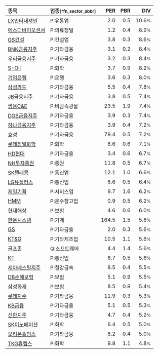 | **종목** | **업종**<small>[^fn_sector_abbr]</small> | **PER** | **PBR** | **DIV** |
| :--- | :--- | --: | --: | --: |
| [LX인터내셔널](/001120/) | P:유통업 | 2.0 | 0.5 | 10.6<small>%</small> |
| [에스디바이오센서](/137310/) | P:의료정밀 | 1.2 | 0.4 | 8.9<small>%</small> |
| [GS건설](/006360/) | P:건설업 | 3.8 | 0.3 | 8.6<small>%</small> |
| [BNK금융지주](/138930/) | P:기타금융 | 3.1 | 0.2 | 8.4<small>%</small> |
| [우리금융지주](/316140/) | P:기타금융 | 3.2 | 0.3 | 8.4<small>%</small> |
| [S-Oil](/010950/) | P:화학 | 3.7 | 0.9 | 8.2<small>%</small> |
| [기업은행](/024110/) | P:은행 | 3.6 | 0.3 | 8.0<small>%</small> |
| [삼성카드](/029780/) | P:기타금융 | 5.5 | 0.4 | 7.8<small>%</small> |
| [JB금융지주](/175330/) | P:기타금융 | 3.8 | 0.5 | 7.4<small>%</small> |
| [쌍용C&E](/003410/) | P:비금속광물 | 23.5 | 1.9 | 7.4<small>%</small> |
| [DGB금융지주](/139130/) | P:기타금융 | 3.9 | 0.3 | 7.4<small>%</small> |
| [하나금융지주](/086790/) | P:기타금융 | 3.9 | 0.4 | 7.2<small>%</small> |
| [효성](/004800/) | P:기타금융 | 79.4 | 0.5 | 7.2<small>%</small> |
| [롯데정밀화학](/004000/) | P:화학 | 8.6 | 0.6 | 7.1<small>%</small> |
| [HD현대](/267250/) | P:기타금융 | 3.4 | 0.6 | 6.7<small>%</small> |
| [NH투자증권](/005940/) | P:증권 | 11.8 | 0.5 | 6.7<small>%</small> |
| [SK텔레콤](/017670/) | P:통신업 | 12.1 | 1.0 | 6.6<small>%</small> |
| [LG유플러스](/032640/) | P:통신업 | 6.6 | 0.5 | 6.4<small>%</small> |
| [제일기획](/030000/) | P:서비스업 | 9.7 | 1.6 | 6.2<small>%</small> |
| [HMM](/011200/) | P:운수창고업 | 0.9 | 0.5 | 6.2<small>%</small> |
| [현대해상](/001450/) | P:보험 | 4.6 | 0.6 | 6.0<small>%</small> |
| [한온시스템](/018880/) | P:기계 | 164.5 | 1.5 | 5.8<small>%</small> |
| [GS](/078930/) | P:기타금융 | 2.0 | 0.3 | 5.6<small>%</small> |
| [KT&G](/033780/) | P:기타제조업 | 10.5 | 1.1 | 5.6<small>%</small> |
| [골프존](/215000/) | Q:소프트웨어 | 4.4 | 1.4 | 5.6<small>%</small> |
| [KT](/030200/) | P:통신업 | 6.7 | 0.5 | 5.6<small>%</small> |
| [세아베스틸지주](/001430/) | P:철강금속 | 8.5 | 0.4 | 5.5<small>%</small> |
| [DB손해보험](/005830/) | P:보험 | 5.1 | 0.9 | 5.5<small>%</small> |
| [삼성화재](/000810/) | P:보험 | 8.5 | 0.9 | 5.4<small>%</small> |
| [롯데지주](/004990/) | P:기타금융 | 11.9 | 0.3 | 5.3<small>%</small> |
| [KB금융](/105560/) | P:기타금융 | 5.1 | 0.5 | 5.3<small>%</small> |
| [신한지주](/055550/) | P:기타금융 | 4.7 | 0.4 | 5.2<small>%</small> |
| [SK이노베이션](/096770/) | P:화학 | 6.4 | 0.5 | 5.0<small>%</small> |
| [오리온홀딩스](/001800/) | P:기타금융 | 8.2 | 0.4 | 5.0<small>%</small> |
| [TKG휴켐스](/069260/) | P:화학 | 9.8 | 1.1 | 4.8<small>%</small> |